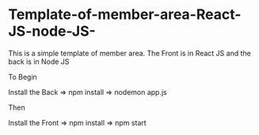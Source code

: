 # Template-of-member-area-React-JS-node-JS-
This is a simple template of member area. The Front is in React JS and the back is in Node JS

To Begin

Install the Back => npm install => nodemon app.js

Then

Install the Front => npm install => npm start
